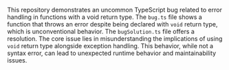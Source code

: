 This repository demonstrates an uncommon TypeScript bug related to error handling in functions with a void return type. The `bug.ts` file shows a function that throws an error despite being declared with `void` return type, which is unconventional behavior. The `bugSolution.ts` file offers a resolution.  The core issue lies in misunderstanding the implications of using `void` return type alongside exception handling. This behavior, while not a syntax error, can lead to unexpected runtime behavior and maintainability issues.